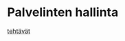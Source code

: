 <h1>Palvelinten hallinta</h1>
<a href="https://github.com/miljonka/Palvelinten-hallinta/wiki/h1-Hello-Salt"> tehtävät </a>
